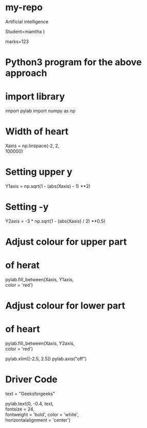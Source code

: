 # my-repo
Artificial intelligence

Student=mamtha
)

marks=123

# Python3 program for the above approach 
# import library 
import pylab 
import numpy as np 
  
# Width of heart 
Xaxis = np.linspace(-2, 2,  
                    100000) 
  
# Setting upper y  
Y1axis = np.sqrt(1 - 
         (abs(Xaxis) - 1) **2) 
  
# Setting -y 
Y2axis = -3 * np.sqrt(1 - 
         (abs(Xaxis) / 2) **0.5) 
  
# Adjust colour for upper part  
# of herat 
pylab.fill_between(Xaxis, Y1axis,  
                   color = 'red') 
  
# Adjust colour for lower part  
# of heart 
pylab.fill_between(Xaxis, Y2axis,  
                   color = 'red') 
  
  
pylab.xlim([-2.5, 2.5]) 
pylab.axis("off") 
  
# Driver Code 
text = "Geeksforgeeks"
  
pylab.text(0, -0.4, text,  
           fontsize = 24,  
           fontweight = 'bold', 
           color = 'white',  
           horizontalalignment = 'center')

